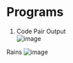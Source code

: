 # Programs
1. Code Pair Output<br>
![image](https://user-images.githubusercontent.com/43407734/177034289-de94acce-e886-450f-8102-462dfaf01eb7.png)

Rains
![image](https://user-images.githubusercontent.com/43407734/177327023-c7c82611-a416-4124-b6e4-20e09d6f9b09.png)
